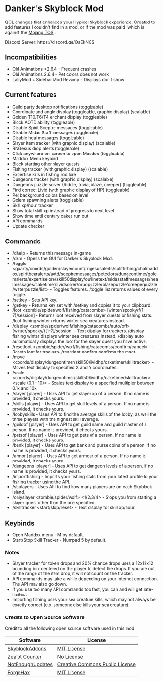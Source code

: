 # Danker's Skyblock Mod
QOL changes that enhances your Hypixel Skyblock experience. Created to add features I couldn't find in a mod, or if the mod was paid (which is against the [Mojang TOS](https://account.mojang.com/documents/commercial_guidelines)).

Discord Server: https://discord.gg/QsEkNQS

## Incompatibilities
- Old Animations <2.6.4 - Frequent crashes
- Old Animations 2.6.4 - Pet colors does not work
- LabyMod + Sidebar Mod Revamp - Displays don't show

## Current features
- Guild party desktop notifications (toggleable)
- Coordinate and angle display (toggleable, graphic display) (scalable)
- Golden T10/T6/T4 enchant display (toggleable)
- Block AOTD ability (toggleable)
- Disable Spirit Sceptre messages (toggleable)
- Disable Midas Staff messages (toggleable)
- Disable heal messages (toggleable)
- Slayer item tracker (with graphic display) (scalable)
- RNGesus drop alerts (toggleable)
- Click anywhere on-screen to open Maddox (toggleable)
- Maddox Menu keybind
- Block starting other slayer quests
- Fishing tracker (with graphic display) (scalable)
- Expertise kills in fishing rod lore
- Dungeons tracker (with graphic display) (scalable)
- Dungeons puzzle solver (Riddle, trivia, blaze, creeper) (toggleable)
- Find correct Livid (with graphic display of HP) (toggleable)
- Pet background colors based on level
- Golem spawning alerts (toggleable)
- Skill xp/hour tracker
- Show total skill xp instead of progress to next level
- Show time until century cakes run out
- API commands
- Update checker

## Commands
- /dhelp - Returns this message in-game.
- /dsm - Opens the GUI for Danker's Skyblock Mod.
- /toggle <gparty/coords/golden/slayercount/rngesusalerts/splitfishing/chatmaddox/spiritbearalerts/aotd/sceptremessages/petcolors/dungeontimer/golemalerts/expertiselore/skill50display/outlinetext/midasstaffmessages/healmessages/caketimer/lividsolver/oruopuzzle/blazepuzzle/creeperpuzzle/waterpuzzle/list> - Toggles features. /toggle list returns values of every toggle.
- /setkey <key> - Sets API key.
- /getkey - Returns key set with /setkey and copies it to your clipboard.
- /loot <zombie/spider/wolf/fishing/catacombs> [winter/spooky/f(1-7)/session] - Returns loot received from slayer quests or fishing stats. /loot fishing winter returns winter sea creatures instead.
- /display <zombie/spider/wolf/fishing/catacombs/auto/off> [winter/spooky/f(1-7)/session] - Text display for trackers. /display fishing winter displays winter sea creatures instead. /display auto automatically displays the loot for the slayer quest you have active.
- /resetloot <zombie/spider/wolf/fishing/catacombs/confirm/cancel> -  - Resets loot for trackers. /resetloot confirm confirms the reset.
- /move <coords/display/dungeontimer/skill50/lividhp/caketimer/skilltracker> <x> <y> - Moves text display to specified X and Y coordinates.
- /scale <coords/display/dungeontimer/skill50/lividhp/caketimer/skilltracker> <scale (0.1 - 10)> - Scales text display to a specified multipler between 0.1x and 10x.
- /slayer [player] - Uses API to get slayer xp of a person. If no name is provided, it checks yours.
- /skills [player] - Uses API to get skill levels of a person. If no name is provided, it checks yours.
- /lobbyskills - Uses API to find the average skills of the lobby, as well the three players with the highest skill average.
- /guildof [player] - Uses API to get guild name and guild master of a person. If no name is provided, it checks yours.
- /petsof [player] - Uses API to get pets of a person. If no name is provided, it checks yours.
- /bank [player] - Uses API to get bank and purse coins of a person. If no name is provided, it checks yours.
- /armor [player] - Uses API to get armour of a person. If no name is provided, it checks yours.
- /dungeons [player] - Uses API to get dungeon levels of a person. If no name is provided, it checks yours.
- /importfishing - Imports your fishing stats from your latest profile to your fishing tracker using the API.
- /sbplayers - Uses API to find how many players are on each Skyblock island.
- /onlyslayer <zombie/spider/wolf> <1/2/3/4> - Stops you from starting a slayer quest other than the one specified.
- /skilltracker <start/stop/reset> - Text display for skill xp/hour.

## Keybinds
- Open Maddox menu - M by default.
- Start/Stop Skill Tracker - Numpad 5 by default.

### Notes
- Slayer tracker for token drops and 20% chance drops uses a 12x12x12 bounding box centered on the player to detect the drops. If you are out of the range of the item drop, it will not count on the tracker.
- API commands may take a while depending on your internet connection. The API may also go down.
- If you use too many API commands too fast, you can and will get rate-limited.
- Importing fishing uses your sea creature kills, which may not always be exactly correct (e.x. someone else kills your sea creature).

### Credits to Open Source Software
Credit to all the following open source software used in this mod.

Software | License
------------ | -------------
[SkyblockAddons](https://github.com/BiscuitDevelopment/SkyblockAddons/) | [MIT License](https://github.com/BiscuitDevelopment/SkyblockAddons/blob/master/LICENSE)
[Zealot Counter](https://github.com/symt/zealot-counter/) | No License
[NotEnoughUpdates](https://github.com/Moulberry/NotEnoughUpdates/) | [Creative Commons Public License](https://github.com/Moulberry/NotEnoughUpdates/blob/master/LICENSE)
[ForgeHax](https://github.com/fr1kin/ForgeHax) | [MIT License](https://github.com/fr1kin/ForgeHax/blob/1.16/LICENSE)